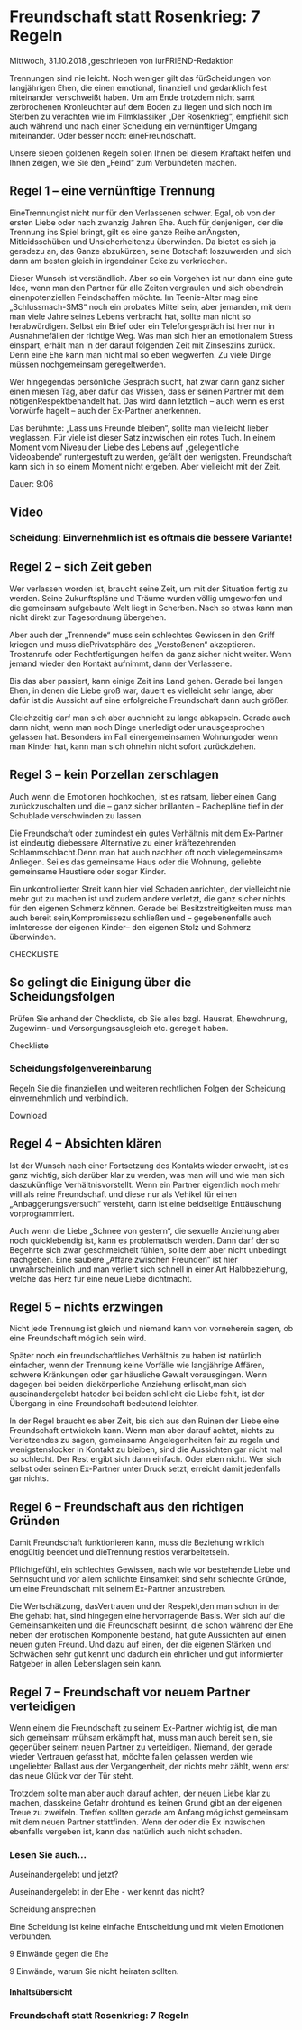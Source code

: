 # Freundschaft statt Rosenkrieg: 7 Regeln

Mittwoch, 31.10.2018 ,geschrieben von iurFRIEND-Redaktion

Trennungen sind nie leicht. Noch weniger gilt das fürScheidungen von langjährigen Ehen, die einen emotional, finanziell und gedanklich fest miteinander verschweißt haben. Um am Ende trotzdem nicht samt zerbrochenen Kronleuchter auf dem Boden zu liegen und sich noch im Sterben zu verachten wie im Filmklassiker „Der Rosenkrieg“, empfiehlt sich auch während und nach einer Scheidung ein vernünftiger Umgang miteinander. Oder besser noch: eineFreundschaft.

Unsere sieben goldenen Regeln sollen Ihnen bei diesem Kraftakt helfen und Ihnen zeigen, wie Sie den „Feind“ zum Verbündeten machen.

## Regel 1 – eine vernünftige Trennung

EineTrennungist nicht nur für den Verlassenen schwer. Egal, ob von der ersten Liebe oder nach zwanzig Jahren Ehe. Auch für denjenigen, der die Trennung ins Spiel bringt, gilt es eine ganze Reihe anÄngsten, Mitleidsschüben und Unsicherheitenzu überwinden. Da bietet es sich ja geradezu an, das Ganze abzukürzen, seine Botschaft loszuwerden und sich dann am besten gleich in irgendeiner Ecke zu verkriechen.

Dieser Wunsch ist verständlich. Aber so ein Vorgehen ist nur dann eine gute Idee, wenn man den Partner für alle Zeiten vergraulen und sich obendrein einenpotenziellen Feindschaffen möchte. Im Teenie-Alter mag eine „Schlussmach-SMS“ noch ein probates Mittel sein, aber jemanden, mit dem man viele Jahre seines Lebens verbracht hat, sollte man nicht so herabwürdigen. Selbst ein Brief oder ein Telefongespräch ist hier nur in Ausnahmefällen der richtige Weg. Was man sich hier an emotionalem Stress einspart, erhält man in der darauf folgenden Zeit mit Zinseszins zurück. Denn eine Ehe kann man nicht mal so eben wegwerfen. Zu viele Dinge müssen nochgemeinsam geregeltwerden.

Wer hingegendas persönliche Gespräch sucht, hat zwar dann ganz sicher einen miesen Tag, aber dafür das Wissen, dass er seinen Partner mit dem nötigenRespektbehandelt hat. Das wird dann letztlich – auch wenn es erst Vorwürfe hagelt – auch der Ex-Partner anerkennen.

Das berühmte: „Lass uns Freunde bleiben“, sollte man vielleicht lieber weglassen. Für viele ist dieser Satz inzwischen ein rotes Tuch. In einem Moment vom Niveau der Liebe des Lebens auf „gelegentliche Videoabende“ runtergestuft zu werden, gefällt den wenigsten. Freundschaft kann sich in so einem Moment nicht ergeben. Aber vielleicht mit der Zeit.

Dauer: 9:06

## Video

### Scheidung: Einvernehmlich ist es oftmals die bessere Variante!

## Regel 2 – sich Zeit geben

Wer verlassen worden ist, braucht seine Zeit, um mit der Situation fertig zu werden. Seine Zukunftspläne und Träume wurden völlig umgeworfen und die gemeinsam aufgebaute Welt liegt in Scherben. Nach so etwas kann man nicht direkt zur Tagesordnung übergehen.

Aber auch der „Trennende“ muss sein schlechtes Gewissen in den Griff kriegen und muss diePrivatsphäre des „Verstoßenen“ akzeptieren. Trostanrufe oder Rechtfertigungen helfen da ganz sicher nicht weiter. Wenn jemand wieder den Kontakt aufnimmt, dann der Verlassene.

Bis das aber passiert, kann einige Zeit ins Land gehen. Gerade bei langen Ehen, in denen die Liebe groß war, dauert es vielleicht sehr lange, aber dafür ist die Aussicht auf eine erfolgreiche Freundschaft dann auch größer.

Gleichzeitig darf man sich aber auchnicht zu lange abkapseln. Gerade auch dann nicht, wenn man noch Dinge unerledigt oder unausgesprochen gelassen hat. Besonders im Fall einergemeinsamen Wohnungoder wenn man Kinder hat, kann man sich ohnehin nicht sofort zurückziehen.

## Regel 3 – kein Porzellan zerschlagen

Auch wenn die Emotionen hochkochen, ist es ratsam, lieber einen Gang zurückzuschalten und die – ganz sicher brillanten – Rachepläne tief in der Schublade verschwinden zu lassen.

Die Freundschaft oder zumindest ein gutes Verhältnis mit dem Ex-Partner ist eindeutig diebessere Alternative zu einer kräftezehrenden Schlammschlacht.Denn man hat auch nachher oft noch vielegemeinsame Anliegen. Sei es das gemeinsame Haus oder die Wohnung, geliebte gemeinsame Haustiere oder sogar Kinder.

Ein unkontrollierter Streit kann hier viel Schaden anrichten, der vielleicht nie mehr gut zu machen ist und zudem andere verletzt, die ganz sicher nichts für den eigenen Schmerz können. Gerade bei Besitzstreitigkeiten muss man auch bereit sein,Kompromissezu schließen und – gegebenenfalls auch imInteresse der eigenen Kinder– den eigenen Stolz und Schmerz überwinden.

CHECKLISTE

## So gelingt die Einigung über die Scheidungsfolgen

Prüfen Sie anhand der Checkliste, ob Sie alles bzgl. Hausrat, Ehewohnung, Zugewinn- und Versorgungsausgleich etc. geregelt haben.

Checkliste

### Scheidungsfolgenvereinbarung

Regeln Sie die finanziellen und weiteren rechtlichen Folgen der Scheidung einvernehmlich und verbindlich.

Download

## Regel 4 – Absichten klären

Ist der Wunsch nach einer Fortsetzung des Kontakts wieder erwacht, ist es ganz wichtig, sich darüber klar zu werden, was man will und wie man sich daszukünftige Verhältnisvorstellt. Wenn ein Partner eigentlich noch mehr will als reine Freundschaft und diese nur als Vehikel für einen „Anbaggerungsversuch“ versteht, dann ist eine beidseitige Enttäuschung vorprogrammiert.

Auch wenn die Liebe „Schnee von gestern“, die sexuelle Anziehung aber noch quicklebendig ist, kann es problematisch werden. Dann darf der so Begehrte sich zwar geschmeichelt fühlen, sollte dem aber nicht unbedingt nachgeben. Eine saubere „Affäre zwischen Freunden“ ist hier unwahrscheinlich und man verliert sich schnell in einer Art Halbbeziehung, welche das Herz für eine neue Liebe dichtmacht.

## Regel 5 – nichts erzwingen

Nicht jede Trennung ist gleich und niemand kann von vorneherein sagen, ob eine Freundschaft möglich sein wird.

Später noch ein freundschaftliches Verhältnis zu haben ist natürlich einfacher, wenn der Trennung keine Vorfälle wie langjährige Affären, schwere Kränkungen oder gar häusliche Gewalt vorausgingen. Wenn dagegen bei beiden diekörperliche Anziehung erlischt,man sich auseinandergelebt hatoder bei beiden schlicht die Liebe fehlt, ist der Übergang in eine Freundschaft bedeutend leichter.

In der Regel braucht es aber Zeit, bis sich aus den Ruinen der Liebe eine Freundschaft entwickeln kann. Wenn man aber darauf achtet, nichts zu Verletzendes zu sagen, gemeinsame Angelegenheiten fair zu regeln und wenigstenslocker in Kontakt zu bleiben, sind die Aussichten gar nicht mal so schlecht. Der Rest ergibt sich dann einfach. Oder eben nicht. Wer sich selbst oder seinen Ex-Partner unter Druck setzt, erreicht damit jedenfalls gar nichts.

## Regel 6 – Freundschaft aus den richtigen Gründen

Damit Freundschaft funktionieren kann, muss die Beziehung wirklich endgültig beendet und dieTrennung restlos verarbeitetsein.

Pflichtgefühl, ein schlechtes Gewissen, nach wie vor bestehende Liebe und Sehnsucht und vor allem schlichte Einsamkeit sind sehr schlechte Gründe, um eine Freundschaft mit seinem Ex-Partner anzustreben.

Die Wertschätzung, dasVertrauen und der Respekt,den man schon in der Ehe gehabt hat, sind hingegen eine hervorragende Basis. Wer sich auf die Gemeinsamkeiten und die Freundschaft besinnt, die schon während der Ehe neben der erotischen Komponente bestand, hat gute Aussichten auf einen neuen guten Freund. Und dazu auf einen, der die eigenen Stärken und Schwächen sehr gut kennt und dadurch ein ehrlicher und gut informierter Ratgeber in allen Lebenslagen sein kann.

## Regel 7 – Freundschaft vor neuem Partner verteidigen

Wenn einem die Freundschaft zu seinem Ex-Partner wichtig ist, die man sich gemeinsam mühsam erkämpft hat, muss man auch bereit sein, sie gegenüber seinem neuen Partner zu verteidigen. Niemand, der gerade wieder Vertrauen gefasst hat, möchte fallen gelassen werden wie ungeliebter Ballast aus der Vergangenheit, der nichts mehr zählt, wenn erst das neue Glück vor der Tür steht.

Trotzdem sollte man aber auch darauf achten, der neuen Liebe klar zu machen, dasskeine Gefahr drohtund es keinen Grund gibt an der eigenen Treue zu zweifeln. Treffen sollten gerade am Anfang möglichst gemeinsam mit dem neuen Partner stattfinden. Wenn der oder die Ex inzwischen ebenfalls vergeben ist, kann das natürlich auch nicht schaden.

### Lesen Sie auch...

Auseinandergelebt und jetzt?

Auseinandergelebt in der Ehe - wer kennt das nicht?

Scheidung ansprechen

Eine Scheidung ist keine einfache Entscheidung und mit vielen Emotionen verbunden.

9 Einwände gegen die Ehe

9 Einwände, warum Sie nicht heiraten sollten.

#### Inhaltsübersicht

### Freundschaft statt Rosenkrieg: 7 Regeln